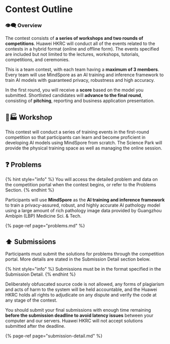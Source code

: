 # Contest Outline

### 👁🗨 Overview

The contest consists of **a series of workshops and two rounds of competitions**. Huawei HKRC will conduct all of the events related to the contests in a hybrid format \(online and offline form\). The events specified are included but not limited to the lectures, workshops, tutorials, competitions, and ceremonies.

This is a team contest, with each team having a **maximum of 3 members**. Every team will use MindSpore as an AI training and inference framework to train AI models with guaranteed privacy, robustness and high accuracy.

In the first round, you will receive a **score** based on the model you submitted. Shortlisted candidates will **advance to the final round**, consisting of **pitching**, reporting and business application presentation.

## 👨🏭 Workshop

This contest will conduct a series of training events in the first-round competition so that participants can learn and become proficient in developing AI models using MindSpore from scratch. The Science Park will provide the physical training space as well as managing the online session.

## ❓ Problems

{% hint style="info" %}
You will access the detailed problem and data on the competition portal when the contest begins, or refer to the Problems Section.
{% endhint %}

Participants will use **MindSpore** as the **AI training and inference framework** to train a privacy-assured, robust, and highly accurate AI pathology model using a large amount of rich pathology image data provided by Guangzhou Ambipin \(LBP\) Medicine Sci. & Tech. 

{% page-ref page="problems.md" %}

## ⬆ Submissions

Participants must submit the solutions for problems through the competition portal. More details are stated in the Submission Detail section below.

{% hint style="info" %}
Submissions must be in the format specified in the Submission Detail.
{% endhint %}

Deliberately obfuscated source code is not allowed, any forms of plagiarism and acts of harm to the system will be held accountable, and the Huawei HKRC holds all rights to adjudicate on any dispute and verify the code at any stage of the contest.

You should submit your final submissions with enough time remaining **before the submission deadline to avoid latency issues** between your computer and our servers. Huawei HKRC will not accept solutions submitted after the deadline.

{% page-ref page="submission-detail.md" %}



## 

